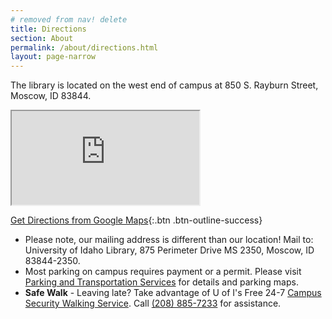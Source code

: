 ```yaml
---
# removed from nav! delete
title: Directions
section: About
permalink: /about/directions.html
layout: page-narrow
---
```


The library is located on the west end of campus at 850 S. Rayburn Street, Moscow, ID 83844.

<div class="p-4">
	<div class="ratio ratio-16x9">
		<iframe  src="https://www.google.com/maps/embed?pb=!1m14!1m12!1m3!1d683.7259345694313!2d-117.01427060118075!3d46.72736013605513!2m3!1f0!2f0!3f0!3m2!1i1024!2i768!4f13.1!5e0!3m2!1sen!2sus!4v1405454432182" allowfullscreen></iframe>
	</div>
</div>

[Get Directions from Google Maps](https://www.google.com/maps/dir//University+of+Idaho+Library,+Moscow,+ID+83844/@46.7274082,-117.0142015,15z/data=!4m8!4m7!1m0!1m5!1m1!1s0x54a02784387587c1:0xcc1f81465ae0ef04!2m2!1d-117.0142015!2d46.7274082){:.btn .btn-outline-success}

- Please note, our mailing address is different than our location! Mail to: University of Idaho Library, 875 Perimeter Drive MS 2350, Moscow, ID 83844-2350.
- Most parking on campus requires payment or a permit. Please visit [Parking and Transportation Services](https://www.uidaho.edu/parking) for details and parking maps.
- **Safe Walk** - Leaving late? Take advantage of U of I's Free 24-7 [Campus Security Walking Service](https://www.uidaho.edu/student-resources/health-wellness/public-safety-security). Call <a href="tel:+1-208-885-7233">(208) 885-7233</a> for assistance.

